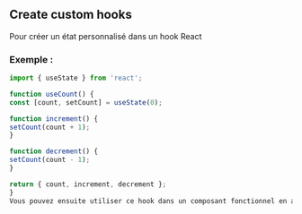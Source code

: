 ## Create custom hooks

Pour créer un état personnalisé dans un hook React

### Exemple :

```` js
import { useState } from 'react';

function useCount() {
const [count, setCount] = useState(0);

function increment() {
setCount(count + 1);
}

function decrement() {
setCount(count - 1);
}

return { count, increment, decrement };
}
Vous pouvez ensuite utiliser ce hook dans un composant fonctionnel en appelant const { count, increment, decrement } = useCount().
````
